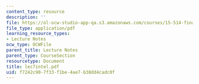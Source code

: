 ```yaml
---
content_type: resource
description: ''
file: https://ol-ocw-studio-app-qa.s3.amazonaws.com/courses/15-514-financial-and-managerial-accounting-summer-2003/f7242c907f33f1be4ae7b38dd4cadc0f_lec7intel.pdf
file_type: application/pdf
learning_resource_types:
- Lecture Notes
ocw_type: OCWFile
parent_title: Lecture Notes
parent_type: CourseSection
resourcetype: Document
title: lec7intel.pdf
uid: f7242c90-7f33-f1be-4ae7-b38dd4cadc0f
---
```

